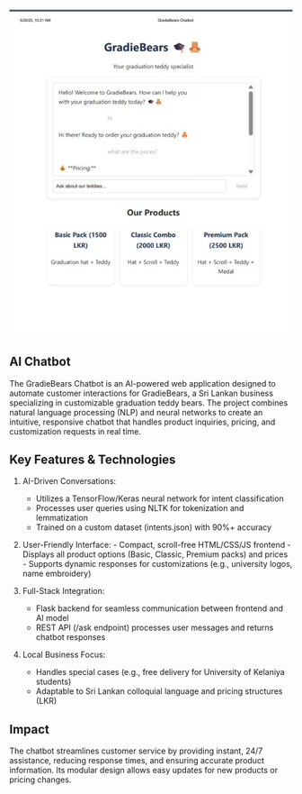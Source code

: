  <img src="screen shot.jpg" width="600">
    
     
  ## AI Chatbot
    
  The GradieBears Chatbot is an AI-powered web application designed to automate customer interactions for GradieBears, a Sri Lankan business specializing in customizable graduation teddy bears. The project combines natural language processing (NLP) and neural networks to create an intuitive, responsive chatbot that handles product inquiries, pricing, and customization requests in real time.

## Key Features & Technologies
 1. AI-Driven Conversations:
    - Utilizes a TensorFlow/Keras neural network for intent classification
    - Processes user queries using NLTK for tokenization and lemmatization
    - Trained on a custom dataset (intents.json) with 90%+ accuracy
  2. User-Friendly Interface:
    - Compact, scroll-free HTML/CSS/JS frontend
    - Displays all product options (Basic, Classic, Premium packs) and prices
    - Supports dynamic responses for customizations (e.g., university logos, name embroidery)

3. Full-Stack Integration:
    - Flask backend for seamless communication between frontend and AI model
    - REST API (/ask endpoint) processes user messages and returns chatbot responses

4. Local Business Focus:

    - Handles special cases (e.g., free delivery for University of Kelaniya students)
    - Adaptable to Sri Lankan colloquial language and pricing structures (LKR)

## Impact
The chatbot streamlines customer service by providing instant, 24/7 assistance, reducing response times, and ensuring accurate product information. Its modular design allows easy updates for new products or pricing changes.
